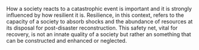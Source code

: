 How a society reacts to a catastrophic event is important and it is strongly influenced by how resilient it is. Resilience, in this context, refers to the capacity of a society to absorb shocks and the abundance of resources at its disposal for post-disaster reconstruction. This safety net, vital for recovery, is not an innate quality of a society but rather an something that can be constructed and enhanced or neglected.
